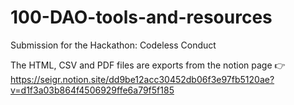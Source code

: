 # 100-DAO-tools-and-resources
Submission for the Hackathon: Codeless Conduct

The HTML, CSV and PDF files are exports from the notion page 👉 https://seigr.notion.site/dd9be12acc30452db06f3e97fb5120ae?v=d1f3a03b864f4506929ffe6a79f5f185
